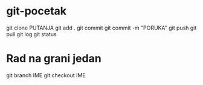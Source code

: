 # git-pocetak


git clone PUTANJA 
git add .
git commit
git commit -m "PORUKA"
git push
git pull
git log
git status


# Rad na grani jedan
git branch IME
git checkout IME
